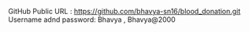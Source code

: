 GitHub Public URL : https://github.com/bhavya-sn16/blood_donation.git
Username adnd password: Bhavya , Bhavya@2000
